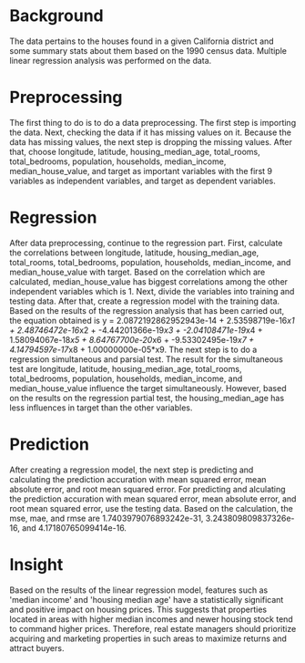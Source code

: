 ﻿# Background
The data pertains to the houses found in a given California district and some summary stats about them based on the 1990 census data.  Multiple linear regression analysis was performed on the data.

# Preprocessing
The first thing to do is to do a data preprocessing. The first step is importing the data. Next, checking the data if it has missing values on it. Because the data has missing values, the next step is dropping the missing values. After that, choose longitude, latitude, housing_median_age, total_rooms, total_bedrooms, population, households, median_income, median_house_value, and target as important variables with the first 9 variables as independent variables, and target as dependent variables.

# Regression
After data preprocessing, continue to the regression part. First, calculate the correlations between longitude, latitude, housing_median_age, total_rooms, total_bedrooms, population, households, median_income, and median_house_value with target. Based on the correlation which are calculated, median_house_value has biggest correlations among the other independent variables which is 1. Next, divide the variables into training and testing data. After that, create a regression model with the training data. Based on the results of the regression analysis that has been carried out, the equation obtained is y = 2.0872192862952943e-14 + 2.53598719e-16*x1 + 2.48746472e-16*x2 + -4.44201366e-19*x3 + -2.04108471e-19*x4 + 1.58094067e-18*x5 + 8.64767700e-20*x6 + -9.53302495e-19*x7 + 4.14794597e-17*x8 + 1.00000000e-05*x9. The next step is to do a regression simultaneous and parsial test. The result for the simultaneous test are longitude, latitude, housing_median_age, total_rooms, total_bedrooms, population, households, median_income, and median_house_value influence the target simultaneously. However, based on the results on the regression partial test, the housing_median_age has less influences in target than the other variables.

# Prediction
After creating a regression model, the next step is predicting and calculating the prediction accuration with mean squared error, mean absolute error, and root mean squared error. For predicting and alculating the prediction accuration with mean squared error, mean absolute error, and root mean squared error, use the testing data. Based on the calculation, the mse, mae, and rmse are 1.7403979076893242e-31, 3.243809809837326e-16, and 4.17180765099414e-16. 

# Insight
Based on the results of the linear regression model, features such as 'median income' and 'housing median age' have a statistically significant and positive impact on housing prices. This suggests that properties located in areas with higher median incomes and newer housing stock tend to command higher prices. Therefore, real estate managers should prioritize acquiring and marketing properties in such areas to maximize returns and attract buyers.
